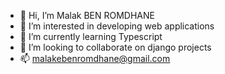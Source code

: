 - 👋 Hi, I’m Malak BEN ROMDHANE
- 👀 I’m interested in developing web applications
- 🌱 I’m currently learning Typescript
- 💞️ I’m looking to collaborate on django projects
- 📫 malakebenromdhane@gmail.com

[onedark]: https://github-readme-stats.vercel.app/api?username=anuraghazra&show_icons=true&hide=contribs,prs&cache_seconds=86400&theme=onedark
<!---
malakbenr/malakbenr is a ✨ special ✨ repository because its `README.md` (this file) appears on your GitHub profile.
You can click the Preview link to take a look at your changes.
--->
